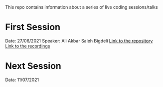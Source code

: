 This repo contains information about a series of live coding sessions/talks


# First Session
Date: 27/06/2021
Speaker: Ali Akbar Saleh Bigdeli
[Link to the repository](https://github.com/boof-tech/qalatgir)
[Link to the recordings](https://drive.google.com/file/d/1M9ds1aOOQ3z7E3N7zUJ_TtRRf9SWBlR-/view?usp=sharing)


# Next Session
Data: 11/07/2021
